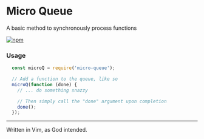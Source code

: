 # Micro Queue
A basic method to synchronously process functions

[![npm](https://img.shields.io/npm/v/micro-queue.svg?style=flat-square)](https://www.npmjs.com/package/micro-queue)

### Usage
```javascript
  const microQ = require('micro-queue');

  // Add a function to the queue, like so
  microQ(function (done) {
    // ... do something snazzy

    // Then simply call the "done" argument upon completion
    done();
  });
```

---
Written in Vim, as God intended.

